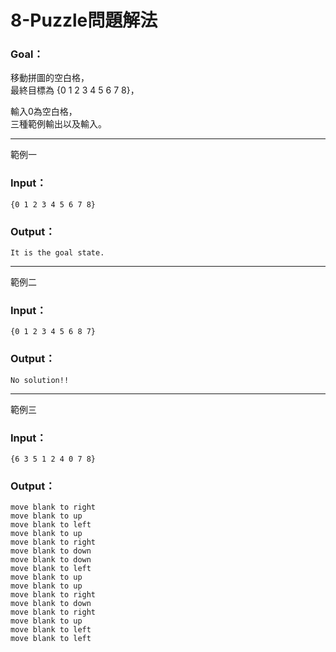 8-Puzzle問題解法
=============
### Goal：<br> ###
移動拼圖的空白格， <br>
最終目標為 {0 1 2 3 4 5 6 7 8}，<br>

輸入0為空白格，<br>
三種範例輸出以及輸入。

<hr>

範例一

### Input：<br> ###
<pre><code>{0 1 2 3 4 5 6 7 8}</code></pre>

### Output：<br> ###
<pre><code>It is the goal state.</code></pre>

<hr>

範例二

### Input：<br> ###
<pre><code>{0 1 2 3 4 5 6 8 7}</code></pre>

### Output：<br> ###
<pre><code>No solution!!</code></pre>


<hr>

範例三

### Input：<br> ###
<pre><code>{6 3 5 1 2 4 0 7 8}</code></pre>

### Output：<br> ###
<pre><code>move blank to right
move blank to up
move blank to left
move blank to up
move blank to right
move blank to down
move blank to down
move blank to left
move blank to up
move blank to up
move blank to right
move blank to down
move blank to right
move blank to up
move blank to left
move blank to left</code></pre>
